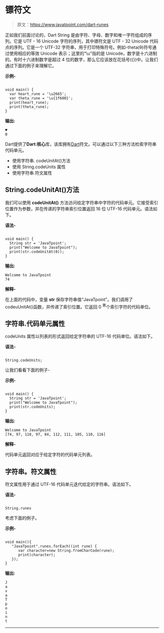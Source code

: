 # 镖符文

> 原文：<https://www.javatpoint.com/dart-runes>

正如我们前面讨论的，Dart String 是由字符、字母、数字和唯一字符组成的序列。它是 UTF - 16 Unicode 字符的序列，其中镖符文是 UTF - 32 Unicode 代码点的序列。它是一个 UTF-32 字符串，用于打印特殊符号。例如-theta(θ)符号通过使用相应的等效 Unicode 表示；这里的“\u”指的是 Unicode，数字是十六进制的。有时十六进制数字是超过 4 位的数字，那么它应该放在花括号({})中。让我们通过下面的例子来理解它。

**示例-**

```

void main() {
  var heart_rune = '\u2665';
  var theta_rune = '\u{1f600}';
  print(heart_rune);
  print(theta_rune);
}

```

**输出:**

```
♥
Θ

```

Dart提供了**Dart:核心**库，该库拥有[Dart](https://www.javatpoint.com/dart-programming)符文。可以通过以下三种方法检索字符串代码单元。

*   使用字符串. codeUnitAt()方法
*   使用 String.codeUnits 属性
*   使用字符串.符文属性

## String.codeUnitAt()方法

我们可以使用 **codeUnitAt()** 方法访问给定字符串中字符的代码单元。它接受索引位置作为参数，并在传递的字符串索引位置返回 16 位 UTF-16 代码单元。语法如下。

**语法-**

```

void main() {
  String str = 'JavaTpoint';
  print("Welcome to JavaTpoint");
  print(str.codeUnitAt(0));
}

```

**输出:**

```
Welcome to JavaTpoint
74

```

**解释-**

在上面的代码中，变量 **str** 保存字符串值“JavaTpoint”。我们调用了 codeuUnitAt()函数，并传递了索引位置。它返回 0 <sup>第</sup>个索引字符的代码单位。

## 字符串.代码单元属性

codeUnits 属性以列表的形式返回给定字符串的 UTF-16 代码单位。语法如下。

**语法-**

```

String.codeUnits;

```

让我们看看下面的例子-

**示例-**

```

void main() {
  String str = 'JavaTpoint';
  print("Welcome to JavaTpoint");
  print(str.codeUnits);
}

```

**输出:**

```
Welcome to JavaTpoint
[74, 97, 118, 97, 84, 112, 111, 105, 110, 116]

```

**解释-**

代码单元返回对应于给定字符的代码单元列表。

## 字符串。符文属性

符文属性用于通过 UTF-16 代码单元迭代给定的字符串。语法如下。

**语法-**

```

String.runes

```

考虑下面的例子。

**示例-**

```

void main(){ 
   "JavaTpoint".runes.forEach((int rune) { 
      var character=new String.fromCharCode(rune); 
      print(character); 
   });  
}

```

**输出:**

```
J
a
v
a
T
p
o
i
n
t

```

* * *